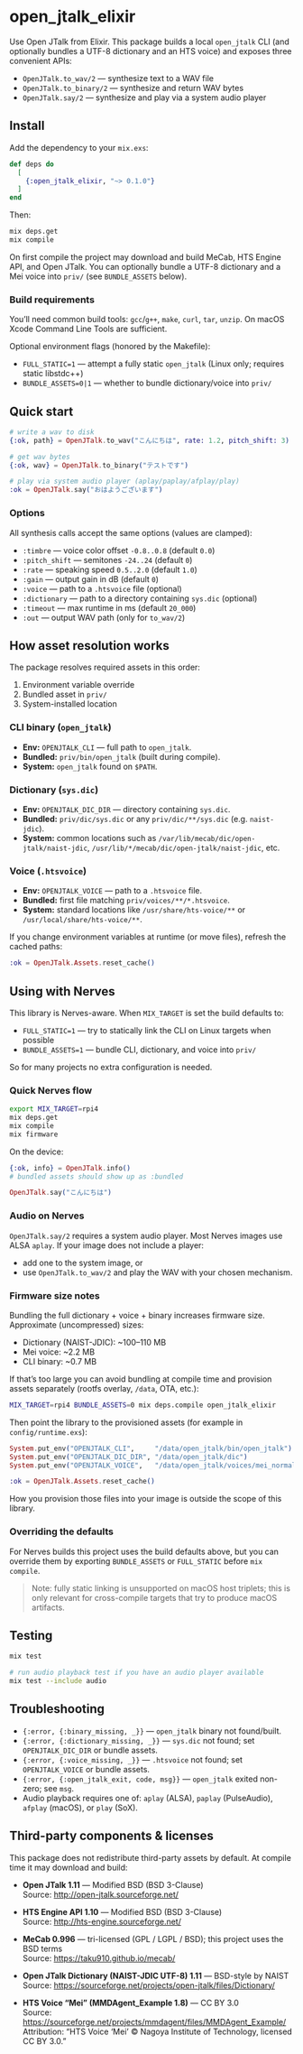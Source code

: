 # open_jtalk_elixir

<!-- MODULEDOC -->

Use Open JTalk from Elixir. This package builds a local `open_jtalk` CLI (and
optionally bundles a UTF-8 dictionary and an HTS voice) and exposes three
convenient APIs:

- `OpenJTalk.to_wav/2` — synthesize text to a WAV file
- `OpenJTalk.to_binary/2` — synthesize and return WAV bytes
- `OpenJTalk.say/2` — synthesize and play via a system audio player

## Install

Add the dependency to your `mix.exs`:

```elixir
def deps do
  [
    {:open_jtalk_elixir, "~> 0.1.0"}
  ]
end
```

Then:

```bash
mix deps.get
mix compile
```

On first compile the project may download and build MeCab, HTS Engine API,
and Open JTalk. You can optionally bundle a UTF-8 dictionary and a Mei voice
into `priv/` (see `BUNDLE_ASSETS` below).

### Build requirements

You’ll need common build tools: `gcc`/`g++`, `make`, `curl`, `tar`, `unzip`.
On macOS Xcode Command Line Tools are sufficient.

Optional environment flags (honored by the Makefile):

- `FULL_STATIC=1` — attempt a fully static `open_jtalk` (Linux only; requires static libstdc++)
- `BUNDLE_ASSETS=0|1` — whether to bundle dictionary/voice into `priv/`

## Quick start

```elixir
# write a wav to disk
{:ok, path} = OpenJTalk.to_wav("こんにちは", rate: 1.2, pitch_shift: 3)

# get wav bytes
{:ok, wav} = OpenJTalk.to_binary("テストです")

# play via system audio player (aplay/paplay/afplay/play)
:ok = OpenJTalk.say("おはようございます")
```

### Options

All synthesis calls accept the same options (values are clamped):

- `:timbre` — voice color offset `-0.8..0.8` (default `0.0`)
- `:pitch_shift` — semitones `-24..24` (default `0`)
- `:rate` — speaking speed `0.5..2.0` (default `1.0`)
- `:gain` — output gain in dB (default `0`)
- `:voice` — path to a `.htsvoice` file (optional)
- `:dictionary` — path to a directory containing `sys.dic` (optional)
- `:timeout` — max runtime in ms (default `20_000`)
- `:out` — output WAV path (only for `to_wav/2`)

<!-- MODULEDOC -->

## How asset resolution works

The package resolves required assets in this order:

1. Environment variable override
2. Bundled asset in `priv/`
3. System-installed location

### CLI binary (`open_jtalk`)

- **Env:** `OPENJTALK_CLI` — full path to `open_jtalk`.
- **Bundled:** `priv/bin/open_jtalk` (built during compile).
- **System:** `open_jtalk` found on `$PATH`.

### Dictionary (`sys.dic`)

- **Env:** `OPENJTALK_DIC_DIR` — directory containing `sys.dic`.
- **Bundled:** `priv/dic/sys.dic` or any `priv/dic/**/sys.dic` (e.g. `naist-jdic`).
- **System:** common locations such as `/var/lib/mecab/dic/open-jtalk/naist-jdic`,
  `/usr/lib/*/mecab/dic/open-jtalk/naist-jdic`, etc.

### Voice (`.htsvoice`)

- **Env:** `OPENJTALK_VOICE` — path to a `.htsvoice` file.
- **Bundled:** first file matching `priv/voices/**/*.htsvoice`.
- **System:** standard locations like `/usr/share/hts-voice/**` or `/usr/local/share/hts-voice/**`.

If you change environment variables at runtime (or move files), refresh the
cached paths:

```elixir
:ok = OpenJTalk.Assets.reset_cache()
```

## Using with Nerves

This library is Nerves-aware. When `MIX_TARGET` is set the build defaults to:

- `FULL_STATIC=1` — try to statically link the CLI on Linux targets when possible
- `BUNDLE_ASSETS=1` — bundle CLI, dictionary, and voice into `priv/`

So for many projects no extra configuration is needed.

### Quick Nerves flow

```bash
export MIX_TARGET=rpi4
mix deps.get
mix compile
mix firmware
```

On the device:

```elixir
{:ok, info} = OpenJTalk.info()
# bundled assets should show up as :bundled

OpenJTalk.say("こんにちは")
```

### Audio on Nerves

`OpenJTalk.say/2` requires a system audio player. Most Nerves images use ALSA
`aplay`. If your image does not include a player:

- add one to the system image, or
- use `OpenJTalk.to_wav/2` and play the WAV with your chosen mechanism.

### Firmware size notes

Bundling the full dictionary + voice + binary increases firmware size. Approximate
(uncompressed) sizes:

- Dictionary (NAIST-JDIC): ~100–110 MB
- Mei voice: ~2.2 MB
- CLI binary: ~0.7 MB

If that’s too large you can avoid bundling at compile time and provision assets
separately (rootfs overlay, `/data`, OTA, etc.):

```bash
MIX_TARGET=rpi4 BUNDLE_ASSETS=0 mix deps.compile open_jtalk_elixir
```

Then point the library to the provisioned assets (for example in
`config/runtime.exs`):

```elixir
System.put_env("OPENJTALK_CLI",     "/data/open_jtalk/bin/open_jtalk")
System.put_env("OPENJTALK_DIC_DIR", "/data/open_jtalk/dic")
System.put_env("OPENJTALK_VOICE",   "/data/open_jtalk/voices/mei_normal.htsvoice")

:ok = OpenJTalk.Assets.reset_cache()
```

How you provision those files into your image is outside the scope of this
library.

### Overriding the defaults

For Nerves builds this project uses the build defaults above, but you can
override them by exporting `BUNDLE_ASSETS` or `FULL_STATIC` before `mix compile`.

> Note: fully static linking is unsupported on macOS host triplets; this is
> only relevant for cross-compile targets that try to produce macOS artifacts.

## Testing

```bash
mix test

# run audio playback test if you have an audio player available
mix test --include audio
```

## Troubleshooting

- `{:error, {:binary_missing, _}}` — `open_jtalk` binary not found/built.
- `{:error, {:dictionary_missing, _}}` — `sys.dic` not found; set `OPENJTALK_DIC_DIR` or bundle assets.
- `{:error, {:voice_missing, _}}` — `.htsvoice` not found; set `OPENJTALK_VOICE` or bundle assets.
- `{:error, {:open_jtalk_exit, code, msg}}` — `open_jtalk` exited non-zero; see `msg`.
- Audio playback requires one of: `aplay` (ALSA), `paplay` (PulseAudio), `afplay` (macOS), or `play` (SoX).

## Third-party components & licenses

This package does not redistribute third-party assets by default. At compile
time it may download and build:

- **Open JTalk 1.11** — Modified BSD (BSD 3-Clause)  
  Source: http://open-jtalk.sourceforge.net/

- **HTS Engine API 1.10** — Modified BSD (BSD 3-Clause)  
  Source: http://hts-engine.sourceforge.net/

- **MeCab 0.996** — tri-licensed (GPL / LGPL / BSD); this project uses the BSD terms  
  Source: https://taku910.github.io/mecab/

- **Open JTalk Dictionary (NAIST-JDIC UTF-8) 1.11** — BSD-style by NAIST  
  Source: https://sourceforge.net/projects/open-jtalk/files/Dictionary/

- **HTS Voice “Mei” (MMDAgent_Example 1.8)** — CC BY 3.0  
  Source: https://sourceforge.net/projects/mmdagent/files/MMDAgent_Example/  
  Attribution: “HTS Voice ‘Mei’ © Nagoya Institute of Technology, licensed CC BY 3.0.”

